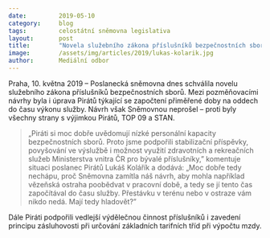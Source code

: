 ```yaml
---
date:         2019-05-10
category:     blog
tags:         celostátní sněmovna legislativa
layout:       post
title:        "Novela služebního zákona příslušníků bezpečnostních sborů jde do Senátu. Přiměřená doba na oddech se do ni nevešla"
image:        /assets/img/articles/2019/lukas-kolarik.jpg
author:       Mediální odbor
---
```


Praha, 10. května 2019 – Poslanecká sněmovna dnes schválila novelu služebního zákona příslušníků bezpečnostních sborů. Mezi pozměňovacími návrhy byla i úprava Pirátů týkající se započtení přiměřené doby na oddech do času výkonu služby. Návrh však Sněmovnou neprošel – proti byly všechny strany s výjimkou Pirátů, TOP 09 a STAN. 

> „Piráti si moc dobře uvědomují nízké personální kapacity bezpečnostních sborů. Proto jsme podpořili stabilizační příspěvky, povyšování ve výslužbě i možnost využití zdravotních a rekreačních služeb Ministerstva vnitra ČR pro bývalé příslušníky,” komentuje situaci poslanec Pirátů Lukáš Kolářík a dodává: „Moc dobře tedy nechápu, proč Sněmovna zamítla náš návrh, aby mohla například vězeňská ostraha poobědvat v pracovní době, a tedy se jí tento čas započítával do času služby. Přestávku v terénu nebo v ostraze vám nikdo nedá. Mají tedy hladovět?”

Dále Piráti podpořili vedlejší výdělečnou činnost příslušníků i zavedení principu zásluhovosti při určování základních tarifních tříd při výpočtu mzdy.
